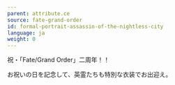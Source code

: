 ```yaml
---
parent: attribute.ce
source: fate-grand-order
id: formal-portrait-assassin-of-the-nightless-city
language: ja
weight: 0
---
```


祝・「Fate/Grand Order」二周年！！

お祝いの日を記念して、英霊たちも特別な衣装でお出迎え。
